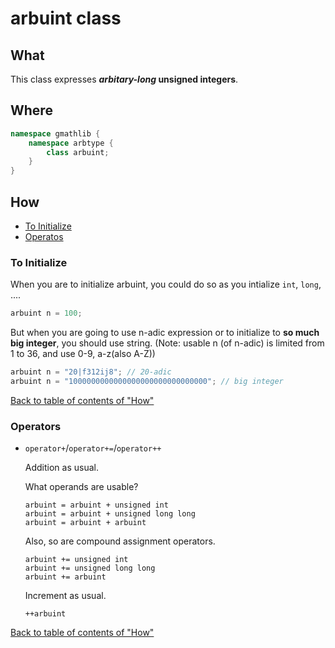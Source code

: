 # arbuint class

## What

This class expresses **_arbitary-long_ unsigned integers**.

## Where

```cpp
namespace gmathlib {
    namespace arbtype {
        class arbuint;
    }
}
```

## How

- [To Initialize](#to-initialize)
- [Operatos](#operators)

### To Initialize

When you are to initialize arbuint, you could do so as you intialize `int`, `long`, ....

```cpp
arbuint n = 100;
```

But when you are going to use n-adic expression or to initialize to **so much big integer**, you should use string. (Note: usable n (of n-adic) is limited from 1 to 36, and use 0-9, a-z(also A-Z))

```cpp
arbuint n = "20|f312ij8"; // 20-adic
arbuint n = "1000000000000000000000000000000"; // big integer
```

[Back to table of contents of "How"](#how)

### Operators

- `operator+`/`operator+=`/`operator++`

  Addition as usual.

  What operands are usable?

  ```
  arbuint = arbuint + unsigned int
  arbuint = arbuint + unsigned long long
  arbuint = arbuint + arbuint
  ```

  Also, so are compound assignment operators.

  ```
  arbuint += unsigned int
  arbuint += unsigned long long
  arbuint += arbuint
  ```

  Increment as usual.

  ```
  ++arbuint
  ```

[Back to table of contents of "How"](#how)
